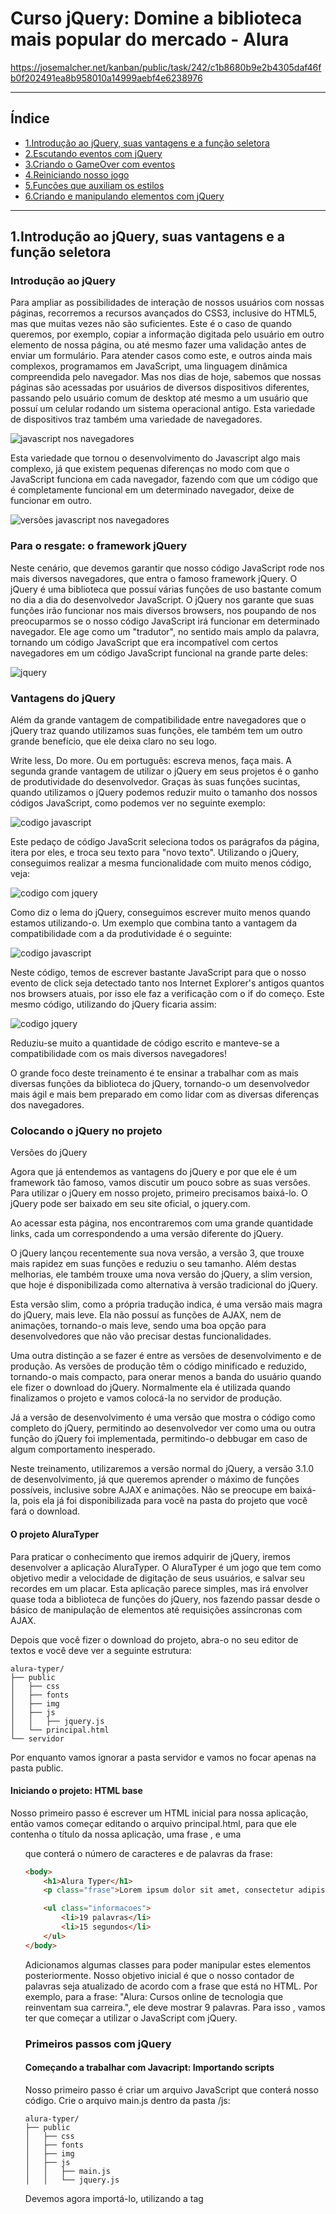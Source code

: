 # Curso jQuery: Domine a biblioteca mais popular do mercado - Alura

https://josemalcher.net/kanban/public/task/242/c1b8680b9e2b4305daf46fb0f202491ea8b958010a14999aebf4e6238976



---

## <a name="indice">Índice</a>

- [1.Introdução ao jQuery, suas vantagens e a função seletora](#parte1)   
- [2.Escutando eventos com jQuery](#parte2)   
- [3.Criando o GameOver com eventos](#parte3)   
- [4.Reiniciando nosso jogo](#parte4)   
- [5.Funções que auxiliam os estilos](#parte5)   
- [6.Criando e manipulando elementos com jQuery](#parte6)   


---

## <a name="parte1">1.Introdução ao jQuery, suas vantagens e a função seletora</a>

### Introdução ao jQuery

Para ampliar as possibilidades de interação de nossos usuários com nossas páginas, recorremos a recursos avançados do CSS3, inclusive do HTML5, mas que muitas vezes não são suficientes. Este é o caso de quando queremos, por exemplo, copiar a informação digitada pelo usuário em outro elemento de nossa página, ou até mesmo fazer uma validação antes de enviar um formulário. Para atender casos como este, e outros ainda mais complexos, programamos em JavaScript, uma linguagem dinâmica compreendida pelo navegador.
Mas nos dias de hoje, sabemos que nossas páginas são acessadas por usuários de diversos dispositivos diferentes, passando pelo usuário comum de desktop até mesmo a um usuário que possuí um celular rodando um sistema operacional antigo. Esta variedade de dispositivos traz também uma variedade de navegadores.

![javascript nos navegadores](https://github.com/josemalcher/ALURA-Curso-jQuery-Domine-a-biblioteca-mais-popular-do-mercado/blob/master/img_git/sem_jquery_navegadores1.png?raw=true)

Esta variedade que tornou o desenvolvimento do Javascript algo mais complexo, já que existem pequenas diferenças no modo com que o JavaScript funciona em cada navegador, fazendo com que um código que é completamente funcional em um determinado navegador, deixe de funcionar em outro.

![versões javascript nos navegadores](https://github.com/josemalcher/ALURA-Curso-jQuery-Domine-a-biblioteca-mais-popular-do-mercado/blob/master/img_git/sem_jquery_navegadores.png?raw=true)


### Para o resgate: o framework jQuery

Neste cenário, que devemos garantir que nosso código JavaScript rode nos mais diversos navegadores, que entra o famoso framework jQuery. O jQuery é uma biblioteca que possuí várias funções de uso bastante comum no dia a dia do desenvolvedor JavaScript. O jQuery nos garante que suas funções irão funcionar nos mais diversos browsers, nos poupando de nos preocuparmos se o nosso código JavaScript irá funcionar em determinado navegador.
Ele age como um "tradutor", no sentido mais amplo da palavra, tornando um código JavaScript que era incompatível com certos navegadores em um código JavaScript funcional na grande parte deles:

![jquery](https://github.com/josemalcher/ALURA-Curso-jQuery-Domine-a-biblioteca-mais-popular-do-mercado/blob/master/img_git/com_jquery.png?raw=true)

### Vantagens do jQuery

Além da grande vantagem de compatibilidade entre navegadores que o jQuery traz quando utilizamos suas funções, ele também tem um outro grande benefício, que ele deixa claro no seu logo.

Write less, Do more. Ou em português: escreva menos, faça mais. A segunda grande vantagem de utilizar o jQuery em seus projetos é o ganho de produtividade do desenvolvedor. Graças às suas funções sucintas, quando utilizamos o jQuery podemos reduzir muito o tamanho dos nossos códigos JavaScript, como podemos ver no seguinte exemplo:

![codigo javascript](https://github.com/josemalcher/ALURA-Curso-jQuery-Domine-a-biblioteca-mais-popular-do-mercado/blob/master/img_git/codigo_sem_jquery_1.png?raw=true)

Este pedaço de código JavaScrit seleciona todos os parágrafos da página, itera por eles, e troca seu texto para "novo texto". Utilizando o jQuery, conseguimos realizar a mesma funcionalidade com muito menos código, veja:

![codigo com jquery](https://github.com/josemalcher/ALURA-Curso-jQuery-Domine-a-biblioteca-mais-popular-do-mercado/blob/master/img_git/codigo_com_jquery_1.png?raw=true)

Como diz o lema do jQuery, conseguimos escrever muito menos quando estamos utilizando-o.
Um exemplo que combina tanto a vantagem da compatibilidade com a da produtividade é o seguinte:

![codigo javascript](https://github.com/josemalcher/ALURA-Curso-jQuery-Domine-a-biblioteca-mais-popular-do-mercado/blob/master/img_git/codigo_sem_jquery_2.png?raw=true)

Neste código, temos de escrever bastante JavaScript para que o nosso evento de click seja detectado tanto nos Internet Explorer's antigos quantos nos browsers atuais, por isso ele faz a verificação com o if do começo. Este mesmo código, utilizando do jQuery ficaria assim:

![codigo jquery](https://github.com/josemalcher/ALURA-Curso-jQuery-Domine-a-biblioteca-mais-popular-do-mercado/blob/master/img_git/codigo_com_jquery_2.png?raw=true)

Reduziu-se muito a quantidade de código escrito e manteve-se a compatibilidade com os mais diversos navegadores!

O grande foco deste treinamento é te ensinar a trabalhar com as mais diversas funções da biblioteca do jQuery, tornando-o um desenvolvedor mais ágil e mais bem preparado em como lidar com as diversas diferenças dos navegadores.


### Colocando o jQuery no projeto

Versões do jQuery

Agora que já entendemos as vantagens do jQuery e por que ele é um framework tão famoso, vamos discutir um pouco sobre as suas versões.
Para utilizar o jQuery em nosso projeto, primeiro precisamos baixá-lo. O jQuery pode ser baixado em seu site oficial, o jquery.com. 

Ao acessar esta página, nos encontraremos com uma grande quantidade links, cada um correspondendo a uma versão diferente do jQuery. 

O jQuery lançou recentemente sua nova versão, a versão 3, que trouxe mais rapidez em suas funções e reduziu o seu tamanho. Além destas melhorias, ele também trouxe uma nova versão do jQuery, a slim version, que hoje é disponibilizada como alternativa à versão tradicional do jQuery.

Esta versão slim, como a própria tradução indica, é uma versão mais magra do jQuery, mais leve. Ela não possuí as funções de AJAX, nem de animações, tornando-o mais leve, sendo uma boa opção para desenvolvedores que não vão precisar destas funcionalidades.

Uma outra distinção a se fazer é entre as versões de desenvolvimento e de produção. As versões de produção têm o código minificado e reduzido, tornando-o mais compacto, para onerar menos a banda do usuário quando ele fizer o download do jQuery. Normalmente ela é utilizada quando finalizamos o projeto e vamos colocá-la no servidor de produção.

Já a versão de desenvolvimento é uma versão que mostra o código como completo do jQuery, permitindo ao desenvolvedor ver como uma ou outra função do jQuery foi implementada, permitindo-o debbugar em caso de algum comportamento inesperado.

Neste treinamento, utilizaremos a versão normal do jQuery, a versão 3.1.0 de desenvolvimento, já que queremos aprender o máximo de funções possíveis, inclusive sobre AJAX e animações. Não se preocupe em baixá-la, pois ela já foi disponibilizada para você na pasta do projeto que você fará o download.

#### O projeto AluraTyper

Para praticar o conhecimento que iremos adquirir de jQuery, iremos desenvolver a aplicação AluraTyper. O AluraTyper é um jogo que tem como objetivo medir a velocidade de digitação de seus usuários, e salvar seu recordes em um placar. Esta aplicação parece simples, mas irá envolver quase toda a biblioteca de funções do jQuery, nos fazendo passar desde o básico de manipulação de elementos até requisições assíncronas com AJAX.

Depois que você fizer o download do projeto, abra-o no seu editor de textos e você deve ver a seguinte estrutura:
```
alura-typer/
├── public
│   ├── css
│   ├── fonts
│   ├── img
│   ├── js
│   │   ├── jquery.js
│   └── principal.html
└── servidor
```
Por enquanto vamos ignorar a pasta servidor e vamos no focar apenas na pasta public.

#### Iniciando o projeto: HTML base

Nosso primeiro passo é escrever um HTML inicial para nossa aplicação, então vamos começar editando o arquivo principal.html, para que ele contenha o título da nossa aplicação, uma frase , e uma <ul> que conterá o número de caracteres e de palavras da frase:

```html
<body>
    <h1>Alura Typer</h1>
    <p class="frase">Lorem ipsum dolor sit amet, consectetur adipiscing elit, sed do eiusmod tempor incididunt ut labore et dolore magna aliqua.</p>

    <ul class="informacoes">
        <li>19 palavras</li>
        <li>15 segundos</li>
    </ul>
</body>
```

Adicionamos algumas classes para poder manipular estes elementos posteriormente.
Nosso objetivo inicial é que o nosso contador de palavras seja atualizado de acordo com a frase que está no HTML. Por exemplo, para a frase: "Alura: Cursos online de tecnologia que reinventam sua carreira.", ele deve mostrar 9 palavras. Para isso , vamos ter que começar a utilizar o JavaScript com jQuery.

### Primeiros passos com jQuery

#### Começando a trabalhar com Javacript: Importando scripts

Nosso primeiro passo é criar um arquivo JavaScript que conterá nosso código. Crie o arquivo main.js dentro da pasta /js:
```
alura-typer/
├── public
│   ├── css
│   ├── fonts
│   ├── img
│   ├── js
│   │   ├── main.js
│   │   └── jquery.js
```
Devemos agora importá-lo, utilizando a tag <script> no final da tag <body>, no arquivo principal.html:

```html
<--! Resto do código HTML -->
    <script src="js/main.js"></script>

</body>
</html>
```

Repare que importamos o script com o caminho js/main.js, já que ele está dentro da pasta /js.
Como o foco do treinamento é trabalhar com as funções do jQuery, vamos importar o jquery.js:

```html
<--! Resto do código HTML -->
    <script src="js/jquery.js"></script>
    <script src="js/main.js"></script>

</body>
</html>
```

Repare que importamos o jQuery acima do main.js, já que queremos utilizar a funções do jQuery dentro dele. É muito importante prestar atenção na ordem de importação dos seus scripts .js, para evitarmos bugs no nosso projeto.

#### Pegando a frase: A função seletora jQuery!

Para contarmos quantas palavras nossa frase tem, temos que ter acesso a ela dentro do nosso main.js. Precisamos selecionar o elemento do HTML dentro do JavaScript, e para isto nós vamos utilizar a função seletora do jQuery: A própria função jQuery().

Como o nosso parágrafo tem a classe frase (<p class="frase">...</p>), nós vamos utilizar esse seletor CSS na nossa função jQuery():

```javascript
//main.js
jQuery(".frase");
```

Mas precisamos salvar o elemento selecionado em uma variável:

```javascript
//main.js
var frase = jQuery(".frase");
```

Se você imprimir com um console.log(frase), você verá que conseguimos selecionar perfeitamente o elemento HTML, porém o que pode estar estranho aos seus olhos é que utilizamos a função jQuery(). É muito mais comum quando estudamos pela internet ver elementos sendo selecionados através do atalho para a função jQuery, representado pelo símbolo $. O $() é um atalho que nos economiza de escrever jQuery() toda vez que precisamos selecionar um elemento.

Como o jQuery se trata de produtividade, vamos a partir de agora utilizar a função $() para selecionar elementos!

Trocando no nosso código anterior:
```javascript
//main.js
var frase = $(".frase");
console.log(frase);
```

Vemos que o código continua funcionando igualmente.

#### Acessando o conteúdo de texto: função .text()

Mas o que estamos interessados é no conteúdo textual da tag <p>, ou seja o que está escrito de fato na frase.

Para conseguir acessar o texto da frase, vamos utilizar a função .text() do jQuery, que nos retorna o conteúdo de texto do elemento em formato de string, veja:

```javascript
//main.js
var frase = $(".frase").text();
console.log(frase);
// Retorno:
Lorem ipsum dolor sit amet, consectetur adipiscing...
```

Agora estamos salvando na variável o conteúdo em si da tag <p>, uma string com a frase que queremos contar o número de palavras!

#### Contando as palavras

Com a seguinte frase de exemplo: Alura: Cursos de tecnologia.

Sabemos que ela tem 4 palavras, pois conseguimos mentalmente diferenciar que cada palavra é separada por um espaço, e por isso conseguimos contá-las. Vamos adotar uma estratégia similar no código JavaScript para fazer a contagem. Quebraremos a nossa frase pelos espaços dela, e em seguida vamos contar as palavras restantes.

Primeiro, para quebrar uma string em espaços, vamos utilizar a conhecida função .split() do JavaScript tradicional, que nos retorna um array com as palavras separadas. Como queremos separar pelo espaço em branco(" "), vamos passar ele como parâmetro na função split:

```javascript
//main.js
var frase = $(".frase").text();
var numPalavras = frase.split(" ");
console.log(numPalavras);
// Retorno:
["Alura:", "Cursos", "de", "tecnologia"]
```

Como a variável numPalavras é um array, podemos nos aproveitar da propriedade .length dos arrays para nos dizer o tamanho do array, que é o mesmo do tamanho da frase recém dividida:

```javascript
//main.js
var frase = $(".frase").text();
var numPalavras = frase.split(" ").length;
console.log(numPalavras);
// Retorno:
4
```

#### Editando o número de palavras

Agora que conseguimos pegar o número de palavras da frase a ser digitada, precisamos alterar o indicador de palavras para que ele seja atualizado com este número. O primeiro passo é conseguir selecionar o elemento HTML que contém esta informação, para isso vamos envolver o número do indicador com um tag span, para que fique mais fácil acessá-lo:

```html
<!-- Restante do código HTML -->
    <ul class="informacoes">
        <li><span id="tamanho-frase">19</span> palavras</li>
        <li>15 segundos</li>
    </ul>
<!-- Restante do código HTML -->
```

E vamos selecionar essa tag span no main.js, utilizando a função $:

```javascript
//main.js
var frase = $(".frase").text();
var numPalavras = frase.split(" ").length;

var tamanhoFrase = $("#tamanho-frase");
```

Note que, como queremos selecionar através do id do elemento, utilizamos o seletor de id do CSS, a tralha (#).

Com o elemento selecionado, precisamos alterar o seu valor de texto para que ele contenha o número de palavras da frase, que está na variável numPalavras. Para isto vamos utilizar a função .text() do jQuery novamente, só que dessa vez vamos passar um parâmetro para ela, dizendo que queremos modificar o valor de texto do atributo:

```javascript
//main.js
var frase = $(".frase").text();
var numPalavras = frase.split(" ").length;

var tamanhoFrase = $("#tamanho-frase");
tamanhoFrase.text(numPalavras);
```

Ao reiniciar sua página, você deve notar que nosso indicador atualizou-se para o valor de palavras da frase! Conseguimos fazer a contagem automática de palavras.

Você pode notar que a função .text() do jQuery tem dois comportamentos, o primeiro , quando passamos sem nenhum parâmetro, nos retorna o valor de texto do elemento, e o segundo, quando passamos com um parâmetro, altera o valor de texto do elemento!

Diversas funções do jQuery tem essa característica, de variar o seu comportamento conforme os parâmetros passados, e você vai ver que este de retornar/alterar valor é um bastante comum. Vamos estudar várias outras como essa aqui no curso.

### Mãos na massa: Download inicial do projeto

Download do projeto e pré-requisitos: 
https://s3.amazonaws.com/caelum-online-public/jquery-alura-typer/stages/alura-typer-inicial.zip 

Para este curso precisamos fazer o download prévio do nosso projeto, que podemos baixar AQUI.
Você deve deszipar o arquivo baixado e encontrar uma estrutura como está:
```
alura-typer/
├── public
│   ├── css
│   │   └── estilos.css
│   ├── fonts
│   ├── img
│   ├── js
│   │   └── jquery.js
│   └── principal.html
└── servidor
```
Neste projeto também precisamos de um editor de textos para ser o nosso ambiente de desenvolvimento, eu recomendo o Atom , mas você pode usar outra opção de sua prefêrencia, como o Sublime Text 3 ou o Visual Studio Code (Win/Mac/Linux).

Também precisamos de um navegador para visualizar o resultado de nosso código, é recomendado o uso do Google Chrome.

Abra a pasta alura-typer/ no seu editor e o principal.html em seu navegador e vamos dar início ao desenvolvimento!


### Mãos na massa: Contando as palavras da frase e atualizando o seu contador

Agora podemos começar o desenvolvimento da página principal.html, o primeiro passo é escrever um HTML inicial, com o título da nossa aplicação, uma frase , e uma <ul> que conterá o número de caracteres e de palavras da frase, e algumas classes para manipular os elementos mais adiante:

```html
<body>
    <h1>Alura Typer</h1>
    <p class="frase">Lorem ipsum dolor sit amet, consectetur adipiscing elit, sed do eiusmod tempor incididunt ut labore et dolore magna aliqua.</p>

    <ul class="informacoes">
        <li>19 palavras</li>
        <li>15 segundos</li>
    </ul>
</body>
```

Para atualizar os contadores de acordo com a frase que está no HTML, teremos que começar a utilizar o Javascript com jQuery. Então vamos criar um arquivo que conterá nosso código, o arquivo main.js dentro da pasta public/js, e vamos importá-lo na página principal.html, como último elemento da tag <body>. 

Vamos aproveitar para importar o jQuery também, como queremos usar as suas dentro no main.js, vamos importá-lo como primeiro script:

```html
<--! Resto do código HTML -->
    <script src="js/jquery.js"></script>
    <script src="js/main.js"></script>

</body>
</html>
```

No main.js, vamos acessar a frase utilizando o atalho para a função jQuery, acessando-a através da classe do seu elemento:
```javascript
$(".frase");
```

Vamos acessar o seu conteúdo, o seu texto, através da função text() e guardá-lo em uma variável:

```javascript
var frase = $(".frase").text();
```

Sabemos que as palavras são separadas por um espaço em branco, então vamos quebrar a frase onde houver espaços, utilizando a função split():
```javascript
var frase = $(".frase").text();
frase.split(" ");
```
O retorno dessa função é um array com as palavras separadas, então se acessarmos o seu tamanho (length), temos o número de palavras da frase. Vamos guardar esse resultado em uma variável também:

```javascript
var frase = $(".frase").text();
var numPalavras = frase.split(" ").length;
```

Já conseguimos contar a quantidade de palavras, mas ainda falta atualizar o contador no HTML. Primeiramente devemos selecionar o elemento HTML que contém a contagem de palavras. Como queremos somente o número, vamos envolvê-lo em um span e colocar um id nele:

```html
<!-- Página principal.html -->
<!-- Restante do código HTML -->
    <ul class="informacoes">
        <li><span id="tamanho-frase">19</span> palavras</li>
        <li>15 segundos</li>
    </ul>
<!-- Restante do código HTML -->
``` 

Agora, no main.js, vamos selecionar essa tag span, e modificar o seu conteúdo, passando o número de palavras por parâmetro para a função text():
```javascript
var frase = $(".frase").text();
var numPalavras = frase.split(" ").length;

var tamanhoFrase = $("#tamanho-frase");
tamanhoFrase.text(numPalavras);
```

Ou seja, a função .text() tem dois comportamentos, o primeiro , quando utilizamos-a sem nenhum parâmetro, nos é retornado o valor de texto do elemento, e o segundo, quando passamos um parâmetro para a função, ela altera o valor de texto do elemento!

Ao reiniciar sua página, você deve notar que nosso indicador atualizou-se para o valor de palavras da frase! Conseguimos fazer a contagem automática de palavras.

### Para saber mais: As antigas versões do jQuery

Sobre a compatibilidade das versões:

http://jquery.com/browser-support/

Vimos que uma das principais vantagens do jQuery é a compatibilidade com os diversos navegadores que ele oferece. Na teoria, se visitarmos a página de compatibilidade do jquery ele diz que só suporta as duas últimas versões de cada navegador.

Ná prática, sabemos que não é bem assim e que é bem provável que o jQuery funcione bem na maioria dos navegadores recentes, mesmo que não estejam nas últimas duas versões. E mesmo assim, se visitarmos o gráfico dos browsers mais usados, vemos que a grande maioria dos usuários já está nas últimas versões do Browser:

![jquery cmpatibilidade](https://github.com/josemalcher/ALURA-Curso-jQuery-Domine-a-biblioteca-mais-popular-do-mercado/blob/master/img_git/suporte_jquery_navegadores.png?raw=true)

Mas e se precisarmos dar suporte ao IE 8 e versões antigas?

Se você está desenvolvendo algum tipo de sistema que deve atender ao máximo de usuários possíveis, talvez seja bom você utilizar uma versão especial do jQuery: a versão 1.12.
Esta versão em específica do jQuery ficou muito famosa, e recebe updates até hoje. Ela é focada para dar suporte aos navegadores antigos, como Internet Explorer 6-8, Opera 12.1x ou Safari 5.1+.

Então caso você seu website tenha um público de usuários que notadamente não atualiza seus softwares, como os usuários da China que ainda tem boa parte de seus usuários utilizando o Windows XP, é interessante você utilizar esta versão do jQuery, pois ela é focada em dar suporte maior aos browers antigos. Talvez algumas das funções que aprendemos aqui neste treinamento não sejam válidas no jQuery 1.12, mas um rápida consulta a documentação do jQuery resolverá suas dúvidas :) .




[Voltar ao Índice](#indice)

---

## <a name="parte2">2.Escutando eventos com jQuery</a>

### Eventos do jQuery

Sejam bem-vindos a mais um capítulo do treinamento de jQuery. Nós já implementamos corretamente o contador de palavras da frase a ser digitada e o próximo passo é disponibilizarmos um campo na página para o usuário poder digitar nele, para começarmos a ter uma interatividade com o jogo, já que atualmente nosso jogo somente conta as palavras.

Vamos colocar um textarea para o usuário digitar a frase e dois contadores, um para contar quantos caracteres o usuário digitou, e outro para contar quantas palavras foram digitadas.
Então, na página principal.html, logo após a ul de informações, colocamos o textarea:
```html
<textarea class="campo-digitacao" rows="8" cols ="40"></textarea>
```

E logo abaixo, criamos uma ul (semelhante à que já temos) com duas lis, cada uma representando um contador:

```html
<ul>
    <li><span id="contador-caracteres">0</span> caracteres</li>
    <li><span id="contador-palavras">0</span> palavras</li>
</ul>
```

### Trabalhando com eventos

O usuário já consegue digitar a frase no campo específico, mas os contadores permanecem zerados. Podemos fazer com que os contadores sejam atualizados toda vez que o usuário clicar no textarea, contando assim os caracteres e palavras já digitados e atualizando os respectivos spans.

Para fazer isso, temos que entender os famosos eventos do JavaScript. Como vocês já sabem, o JavaScript possui uma série de eventos, como um evento para click, double click, scroll, entre outras interatividades, e o jQuery nos facilita muito a escutar os eventos JavaScript dos nossos elementos.

Para comprovar isso, vamos utilizá-lo no caso acima, para atualizar os contadores toda vez que o usuário clicar no textarea. Vamos passo a passo. Primeiramente, no main.js, se queremos detectar um evento de clique no campo, primeiro devemos selecioná-lo:

```javascript
var campo = $(".campo-digitacao");
```

Agora, quando o campo for clicado, temos que "fazer alguma coisa". Essa ação de "quando o campo for..." faz referência à função on do jQuery, e como queremos o evento do clique no campo, passamos "click" para a função:

```javascript
var campo = $(".campo-digitacao");
campo.on("click");
```

E para "fazer algo" quando o campo for clicado, passamos um segundo parâmetro para a função on, passamos uma função, a já conhecida função anônima:

```javascript
var campo = $(".campo-digitacao");
campo.on("click", function() {

});
```

Dentro da função anônima, iremos implementar o que queremos que aconteça quando clicarem no campo. Toda vez que clicarem no campo, essa função será chamada. Para comprovar isso, podemos imprimir uma mensagem no console do navegador toda vez que o campo for clicado, para isso colocamos um console.log dentro da função:

```javascript
var campo = $(".campo-digitacao");
campo.on("click", function() {
    console.log("Cliquei no campo");
});
```

Atualizamos a página, abrimos o console do navegador e vemos que toda vez que clicamos no campo, a mensagem "Cliquei no campo" é exibida. Com isso, podemos partir para o nosso objetivo, que é contar as palavras. Nós já vimos anteriormente que uma boa maneira de contarmos as palavras, é pegar o conteúdo do campo, fazer um split nele no espaço e pegar o seu tamanho. Podemos utilizar essa mesma tática aqui, mas como pegar o valor do textarea?

No caso do textarea, o seu conteúdo não estará na propriedade text e sim no value, ou val, que é como o jQuery o chama:

```javascript
var campo = $(".campo-digitacao");
campo.on("click", function() {
    console.log(campo.val());
});
```

Agora toda vez que clicamos no campo, o seu conteúdo é impresso no console. Lembrando que o val nos dá acesso ao que está dentro de uma tag de input, como as tags input e textarea; já o text nos dá acesso ao que está dentro de uma tag de texto, como p, span e h1.

#### Contando os caracteres e as palavras digitadas
Agora que já sabemos como o val funciona (que é o conteúdo da nossa frase), podemos fazer o split nele e contar as palavras:

```javascript
var campo = $(".campo-digitacao");
campo.on("click", function() {
    var conteudo = campo.val();
    var qtdPalavras = conteudo.split(" ").length;
});
```

Para testar, vamos imprimir a quantidade de palavras para ver se estamos contando corretamente:
```javascript
var campo = $(".campo-digitacao");
campo.on("click", function() {
    var conteudo = campo.val();
    var qtdPalavras = conteudo.split(" ").length;
    console.log(qtdPalavras);
});
```

Aparentemente está funcionando, a cada clique no campo, é impresso a quantidade de palavras nele escritas. Mas não basta só contar as palavras, temos que atualizar o seu contador, ou seja, temos que selecionar o span e alterar o seu text, atribuindo a quantidade de palavras a ele:

```javascript
var campo = $(".campo-digitacao");
campo.on("click", function() {
    var conteudo = campo.val();
    var qtdPalavras = conteudo.split(" ").length;

    $("#contador-palavras").text(qtdPalavras);
});
```

Podemos escrever a frase, e a cada clique o contador é atualizado corretamente! Ótimo, agora só falta contar os caracteres, que é mais fácil ainda, é só pegarmos o conteúdo do campo, e o seu tamanho (length) será a quantidade de caracteres. Sabendo disso, podemos também atualizar o seu contador:

```javascript
var campo = $(".campo-digitacao");
campo.on("click", function() {
    var conteudo = campo.val();

    var qtdPalavras = conteudo.split(" ").length;
    $("#contador-palavras").text(qtdPalavras);

    var qtdCaracteres = conteudo.length;
    $("#contador-caracteres").text(qtdCaracteres);
});
```

#### O evento input

Pronto, só que para atualizar os contadores, estamos tendo sempre que clicar dentro do campo, o que não é nada legal, o ideal é que o contador seja atualizado enquanto o usuário digita. E para isso existe um evento específico de quando digitamos, colocamos dados em um campo, que é o evento input:

```javascript
var campo = $(".campo-digitacao");
campo.on("input", function() {
    var conteudo = campo.val();

    var qtdPalavras = conteudo.split(" ").length;
    $("#contador-palavras").text(qtdPalavras);

    var qtdCaracteres = conteudo.length;
    $("#contador-caracteres").text(qtdCaracteres);
});
```

Repare que agora, enquanto digitamos, o campo vai sendo atualizado, e era justamente isso que queríamos.

#### Separando através de Regexp

A contagem tanto das palavras quanto dos caracteres aparentemente está funcionando, mas se olharmos atentamente podemos reparar que se apagarmos alguma frase escrita, o contador de palavras ainda conta uma, além disso, se dermos vários espaços, o contador conta como se cada espaço equivalesse a uma palavra. Isso tem relação com o modo que estamos contando as palavras, fazendo um split em um espaço vazio.
Para contar mais precisamente temos que utilizar uma expressão regular no lugar do espaço vazio, uma expressão regular que busca qualquer caractere, exceto espaço vazio, essa expressão é /\S+/:

```javascript
var campo = $(".campo-digitacao");
campo.on("input", function() {
    var conteudo = campo.val();

    var qtdPalavras = conteudo.split(/\S+/).length;
    $("#contador-palavras").text(qtdPalavras);

    var qtdCaracteres = conteudo.length;
    $("#contador-caracteres").text(qtdCaracteres);
});
```

Agora os espaços não são mais considerados como palavras, mas a contagem sempre mostra a quantidade de palavras mais uma, para resolver isso vamos subtrair um do length do conteúdo:

```javascript
var campo = $(".campo-digitacao");
campo.on("input", function() {
    var conteudo = campo.val();

    var qtdPalavras = conteudo.split(/\S+/).length - 1;
    $("#contador-palavras").text(qtdPalavras);

    var qtdCaracteres = conteudo.length;
    $("#contador-caracteres").text(qtdCaracteres);
});
```

#### Mãos na massa: Contando através de eventos

Contando através de eventos

Vamos adicionar uma textarea à nossa página e começar a trabalhar com eventos. Mãos à obra :)

1) Abra o arquivo public/principal.html e adicione uma textara e um ul, logo após a ul de informações:
```html
<textarea class="campo-digitacao" rows="8" cols ="40"></textarea>

<ul>
    <li><span id="contador-caracteres">0</span> caracteres</li>
    <li><span id="contador-palavras">0</span> palavras</li>
</ul>
```

2) Vamos adicionar um evento ao nosso campo-digitacao. Abra o arquivo public/js/main.js e coloque no final:
```javascript
var campo = $(".campo-digitacao");
campo.on("input", function() {


});
```

Selecionamos o campo pelo nome da classe e já associamos o evento input com ele.

3) Dentro da função anônima do evento recupere o valor (val()) do campo, conta as palavras usando a função split(..) e imprime no console.
```javascript
var conteudo = campo.val();
var qtdPalavras = conteudo.split(/\S+/).length - 1;
$("#contador-palavras").text(qtdPalavras);

```

Você já pode testar esse código no navegador. O contador de palavras deve mostrar a quantidade de palavras.

4) Logo após do $("#contador-palavras") atualize também o contador de caracteres: 

```javascript
var qtdCaracteres = conteudo.length;
$("#contador-caracteres").text(qtdCaracteres);
```

5) Salve e teste o seu código no navegador:


#### Mãos na massa: Contando através de eventos
 
Segue o código completo do arquivo main.js:
```javascript
var frase = $(".frase").text();
var numPalavras  = frase.split(" ").length;
var tamanhoFrase = $("#tamanho-frase");

tamanhoFrase.text(numPalavras);


var campo = $(".campo-digitacao");
campo.on("input", function() {
    var conteudo = campo.val();
    var qtdPalavras = conteudo.split(/\S+/).length - 1;
    console.log(qtdPalavras);
    $("#contador-palavras").text(qtdPalavras);

    var qtdCaracteres = conteudo.length;
    $("#contador-caracteres").text(qtdCaracteres);

});

```



[Voltar ao Índice](#indice)

---

## <a name="parte3">3.Criando o GameOver com eventos</a>

### Game Over com eventos

Nosso jogo está começando a criar forma, mas está faltando algo característico de todo jogo, o Game Over. Nós temos um tempo limite para o usuário digitar a frase, então ele deve decrescer, e quando o mesmo zerar, o usuário perde o jogo, não conseguindo mais digitar no campo. Vamos começar?

#### Contagem regressiva para digitação

Assim que o usuário clicar no campo de digitação, a contagem regressiva deve iniciar, então primeiramente devemos detectar essa ação do usuário "entrar no campo". Será que podemos usar o evento click? Clicando no campo, nós entramos nele, ok. Mas será que essa é a única maneira? Não, podemos entrar no campo utilizando a tecla TAB também.

Pensando nisso, há um evento específico para quando entramos dentro de um campo, que é o evento focus, que é quando o campo ganha o foco para ser utilizado. Logo, no main.js, podemos começar a implementar o nosso código:
```javascript
campo.on("focus", function() {
});
```

Se queremos que o tempo decresça, temos que saber o seu valor. Para isso, na página principal.html, vamos envolver o tempo em uma tag <span>, e colocar o id tempo-digitacao:
```html
<ul class="informacoes">
    <li><span id="tamanho-frase">5</span> palavras</li>
    <li><span id="tempo-digitacao">10</span> segundos</li>
</ul>
```

Voltando ao main.js, vamos pegar o conteúdo do span e salvá-lo em uma variável:

```javascript
var tempoRestante = $("#tempo-digitacao").text();
campo.on("focus", function() {
});
```

Feito isso, temos que implementar a lógica. A cada segundo que se passar, temos que subtrair 1 do nosso tempo restante. Para tal, vamos utilizar a função setInterval do JavaScript, que faz com que uma determinada ação (passada como primeiro parâmetro) seja executada em um intervalo de tempo (passado como segundo parâmetro, no nosso caso, 1 segundo, ou 1000 milissegundos):

```javascript
var tempoRestante = $("#tempo-digitacao").text();
campo.on("focus", function() {
    setInterval(function() {

    }, 1000);
});
```

Dentro o setInterval podemos subtrair 1 do nosso tempo restante a cada segundo que passe, logo:

```javascript
var tempoRestante = $("#tempo-digitacao").text();
campo.on("focus", function() {
    setInterval(function() {
        tempoRestante--;
    }, 1000);
});
```

Falta agora atualizarmos o contador com o tempo restante, bem semelhante ao que já fizemos anteriormente:

```javascript
var tempoRestante = $("#tempo-digitacao").text();
campo.on("focus", function() {
    setInterval(function() {
        tempoRestante--;
        $("#tempo-digitacao").text(tempoRestante);
    }, 1000);
});
```

Perfeito, nosso tempo já está decrescendo, só que o mesmo ainda não influencia em nada no jogo, já que o usuário consegue ficar digitando mesmo com o tempo zerado. Vamos então desabilitar o campo para que o usuário não consiga mais digitar nada quando o tempo zerar.

A textarea possui um atributo disabled, que faz com que não consigamos digitar nada na mesma (justamente o que queremos). Então o que queremos é que quando o tempo chegar a 0, o JavaScript vai e "coloca" o atributo disabled na textarea. Como queremos adicionar um atributo, o jQuery nos auxilia disponibilizando a função attr.

Essa função funciona de maneira semelhante à função text, podendo pegar o valor de um atributo, ou modificá-lo. Por exemplo, para pegar o valor do atributo rows do nosso campo, fazemos:

```javascript
var campo = $(".campo-digitacao");
campo.attr("rows");
```

E para modificar o mesmo, passamos mais um parâmetro para a função, que é o novo valor do atributo, por exemplo:

```javascript
var campo = $(".campo-digitacao");
campo.attr("rows", 500);
```

Só que o atributo disabled não tem nenhum valor, só queremos colocá-lo na tag. Nesse caso, nós temos que informar isso passando o valor true (verdadeiro) para a função, assim estaremos "habilitando" o atributo:

```javascript
var tempoRestante = $("#tempo-digitacao").text();
campo.on("focus", function() {
    setInterval(function() {
        tempoRestante--;
        $("#tempo-digitacao").text(tempoRestante);
        campo.attr("disabled", true);
    }, 1000);
});
```

Como queremos desabilitar o campo somente quando o tempo chegar a 0, vamos envolver essa linha em uma condição if:

```javascript
var tempoRestante = $("#tempo-digitacao").text();
campo.on("focus", function() {
    setInterval(function() {
        tempoRestante--;
        $("#tempo-digitacao").text(tempoRestante);
        if (tempoRestante < 1) {
            campo.attr("disabled", true);
        }
    }, 1000);
});
```

Testamos e vemos que assim que o tempo chega a 0, o campo é travado, perfeito! Mas ainda temos um bug, porque o tempo continua decrescendo depois do 0, ou seja, ele fica negativo. Temos que fazer com que a função setInterval pare quando o tempo for 0, mas como?
Para isso, existe a função clearInterval, que recebe o id do setInterval como parâmetro. Vamos colocá-la dentro do nosso if:

```javascript
var tempoRestante = $("#tempo-digitacao").text();
campo.on("focus", function() {
    setInterval(function() {
        tempoRestante--;
        $("#tempo-digitacao").text(tempoRestante);
        if (tempoRestante < 1) {
            campo.attr("disabled", true);
            clearInterval(id);
        }
    }, 1000);
});
```

Mas atualmente não temos acesso a essa id da função setInterval, como consegui-lo? Toda função setInterval retorna o seu próprio id, logo basta guardarmos esse id em uma variável e passá-lo para a função clearInterval:

```javascript
var tempoRestante = $("#tempo-digitacao").text();
campo.on("focus", function() {
    var cronometroID = setInterval(function() {
        tempoRestante--;
        $("#tempo-digitacao").text(tempoRestante);
        if (tempoRestante < 1) {
            campo.attr("disabled", true);
            clearInterval(cronometroID);
        }
    }, 1000);
});
```

Podemos testar mais uma vez, e ver que agora tudo funciona como o esperado. Será?
#### Escutando um evento uma única vez

O que acontece se entrarmos vários vezes no nosso campo? Repare que toda vez que entramos no campo, o tempo decresce mais rápido, chegando até a ficar negativo! Isso acontece porque toda vez que o campo é focado, a nossa lógica é executada. O ideal seria que esse código só seja executado uma única vez.

O problema é que a função on fica escutando o evento o tempo todo, e para que ela funcione somente na primeira vez, existe a função one, que funciona exatamente como a função on, só que só escuta o evento uma única vez:

```javascript
var tempoRestante = $("#tempo-digitacao").text();
campo.one("focus", function() {
    var cronometroID = setInterval(function() {
        tempoRestante--;
        $("#tempo-digitacao").text(tempoRestante);
        if (tempoRestante < 1) {
            campo.attr("disabled", true);
            clearInterval(cronometroID);
        }
    }, 1000);
});
```

### Mãos na massa: Game over

Implementando a lógica de Game Over
Assim que o usuário clicar no campo de digitação, deve começar a contagem regressiva do jogo. Como apresentado no video, vamos implementar essa funcionalidade:

1) Abra o arquivo principal.html e envolva o tempo em uma tag <span>, colocando o id tempo-digitacao. Adicione o elemento span apenas dentro da segunda li:
```html
<ul class="informacoes">
    <li><span id="tamanho-frase">5</span> palavras</li>
    <li><span id="tempo-digitacao">10</span> segundos</li>
</ul>
```

Repare que usamos a ul com a classe informacoes.
2) Abra o arquivo main.js e acrescente no final o código para selecionar o elemento span:
var tempoRestante = $("#tempo-digitacao").text();
3) Ainda no main.js adicione logo depois da variável tempoRestante o evento blur que fica associando com o nosso campo:

```javascript
var tempoRestante = $("#tempo-digitacao").text();
campo.one("focus", function() {
    //aqui vem mais
});
```

Repare que já usamos a função one que garante que o evento será associado apenas uma vez.
4) Dentro da função anônima usa o setInterval para diminiur o tempoRestante a cada segundo:
```javascript
var tempoRestante = $("#tempo-digitacao").text();
campo.one("focus", function() {
    var cronometroID = setInterval(function() {
        tempoRestante--;
        //aqui vem mais
    }, 1000);
});
```

Perceba que a função setInterval devolve uma id (cronometroID).
5) Agora só falta atualizar o tempo-digitacao no DOM e verificar se o tempo já esgotou. Lembra-se de desabilitar o campo através da função attr e de limpar o intervalo (clearInterval): 
```javascript
var tempoRestante = $("#tempo-digitacao").text();
campo.one("focus", function() {
    var cronometroID = setInterval(function() {
        tempoRestante--;
        $("#tempo-digitacao").text(tempoRestante);
        if (tempoRestante < 1) {
            campo.attr("disabled", true);
            clearInterval(cronometroID);
        }
    }, 1000);
});
```

6) Pronto, salve tudo e teste no seu navegador!


### Mãos na massa: Game over
 
Implementando cada mais funcionalidades o nosso código também cresceu. No próximo capítulo vamos organizar o nosso código melhor!
```javascript
var frase = $(".frase").text();
var numPalavras  = frase.split(" ").length;
var tamanhoFrase = $("#tamanho-frase");

tamanhoFrase.text(numPalavras);


var campo = $(".campo-digitacao");
campo.on("input", function() {
    var conteudo = campo.val();
    var qtdPalavras = conteudo.split(/\S+/).length - 1;
    console.log(qtdPalavras);
    $("#contador-palavras").text(qtdPalavras);

    var qtdCaracteres = conteudo.length;
    $("#contador-caracteres").text(qtdCaracteres);

});

var tempoRestante = $("#tempo-digitacao").text();
campo.one("focus", function() {
    var cronometroID = setInterval(function() {
        tempoRestante--;
        $("#tempo-digitacao").text(tempoRestante);
        if (tempoRestante < 1) {
            campo.attr("disabled", true);
            clearInterval(cronometroID);
        }
    }, 1000);
});
```

[Voltar ao Índice](#indice)

---

## <a name="parte4">4.Reiniciando nosso jogo</a>

### Código atal
```html
<!DOCTYPE html>
<html lang="en">

<head>
    <meta charset="UTF-8">
    <meta name="viewport" content="width=device-width, initial-scale=1.0">
    <meta http-equiv="X-UA-Compatible" content="ie=edge">
    <title>Alura Typer</title>
</head>

<body>
    <h1>Alura Typer</h1>
    <p class="frase">Esta frase tem varias e varias palavras. Esta frase tem varias e varias palavras</p>
    <ul class="informacoes">
        <li>
            <span id="tamanho-frase">5</span> palavras</li>
        <li><span id="tempo-digitacao">10</span> segundos</li>
    </ul>

    <textarea class="campo-digitacao" rows="8" cols="40"></textarea>
    <button id="botao-reiniciar">Reiniciar Jogo</button>

    <ul>
        <li>
            <span id="contador-caracteres">0</span> caracteres</li>
        <li><span id="contador-palavras">0</span> palavras</li>
    </ul>

    <script src="js/jquery-3.3.1.min.js"></script>
    <script src="js/main.js"></script>
</body>

</html>
```

```javascript
var tempoInicial = $("#tempo-digitacao").text();
var campo = $(".campo-digitacao");

//$(document).readyState(function(){
$(function(){
    atualizaTamanhoFrase();
    inicializaContadores();
    inicializaCronometro();
    $("#botao-reiniciar").click(reinicializaJogo) ;
});

function atualizaTamanhoFrase() {
    var frase = $(".frase").text();
    var numPalavras = frase.split(" ").length;
    var tamanhoFrase = $("#tamanho-frase");
    tamanhoFrase.text(numPalavras);
}

function inicializaContadores() {
    campo.on("input", function () {
        var conteudo = campo.val();

        var qtdPalavras = conteudo.split(/\S+/).length - 1;
        $("#contador-palavras").text(qtdPalavras);

        var qtdCaracteres = conteudo.length;
        $("#contador-caracteres").text(qtdCaracteres);
    });
}

function inicializaCronometro() {
    var tempoRestante = $("#tempo-digitacao").text();
    campo.one("focus", function () {
        var cronometroID = setInterval(function () {
            tempoRestante--;
            //console.log(tempoRestante);
            $("#tempo-digitacao").text(tempoRestante);
            if (tempoRestante < 1) {
                campo.attr("disabled", true);
                clearInterval(cronometroID);
            }
        }, 1000);
    });
}

/* $("#botao-reiniciar").on("click", function(){
    console.log("BOão Clicado");
}); */
/* 
$("#botao-reiniciar").click(function () {
    //console.log("Botão clicando com .click()");
}); */
function reinicializaJogo() {
    campo.attr("disabled", false);
    campo.val("");
    $("#contador-palavras").text("0");
    $("#contador-caracteres").text("0");
    $("#tempo-digitacao").text(tempoInicial);
    inicializaCronometro();
}

```

### Reiniciando o jogo

Queremos dar a opção do nosso usuário reiniciar o nosso jogo sem ter que recarregar a página, e para isto vamos implementar um pequeno botão, que ao ser clicado, vai zerar os nosso campos e contadores, permitindo o usuário iniciar uma nova rodada no jogo.

Como primeiro passo, vamos adicionar um <button> no nosso HTML, abaixo da <textarea>:
```html
<!-- Restante do HTML -->

<textarea class="campo-digitacao" rows="8" cols="40"></textarea>
<button id="botao-reiniciar">Reiniciar Jogo</button>

<!-- Restante do HTML -->
```

Agora precisamos atrelar um evento de click neste botão recém criado. Até agora , vimos como fazer isto através da função on("click",function(){...}) do jQuery, porém vamos aprender um novo modo de ter acesso a este evento.

#### Um atalho para função on("click"), a shorthand click()

Os eventos do Javascript que são mais comuns, como o click, blur( evento de sair de um campo), dblclick(Clique duplo) tem funções próprias no jQuery, que são funções de atalho, evitando precisar chamar a função on() e chamando diretamente a função do próprio evento.
Veja no exemplo abaixo, aonde capturamos o evento de click em um título e exibimos uma mensagem no console como resposta:
```javascript
var titulo = $("#titulo");
titulo.on("click",function(){
    console.log("Titulo foi clicado!");
});
```

Poderíamos executar este mesmo evento e ação com a função de atalho click():

```javascript
var titulo = $("#titulo");
titulo.click(function(){
    console.log("Titulo foi clicado!");
});
```

Podemos ser mais sucintos ainda e escrever tudo em uma linha só:

```javascript
$("#titulo").click(function(){
    console.log("Titulo foi clicado!");
});
```

Como o jQuery é uma grande ajuda na produtividade, ele disponibiliza algumas dessas funções de atalho, que são mais curtas e simples para agilizar a vida do programador.
Vamos atrelar um evento de click no nosso botão com está nova função:

```javascript
//main.js

$("#botao-reiniciar").click(function(){
    console.log("Reiniciando o jogo...");
});
```

#### Reiniciando o jogo: tratando do campo

Agora que estamos detectando o evento de click no botão reiniciar, vamos começar a retornar o jogo para estado inicial, como se o usuário estivesse acabado de entrar na página. O primeiro passo é habilitarmos o campo novamente, pois quando colocamos o atributo disabled nele na hora do Game Over impedimos o usuário de digitar.
Para removê-lo, vamos nos aproveitar da função .attr() do jQuery:
```javascript
//main.js

$("#botao-reiniciar").click(function(){
    campo.attr("disabled", false);
});
```

A função .attr() nos permite colocar, retirar ou modificar valores de atributos de elementos HTML.

Agora com o campo digitável, precisamos zera-lo, pois ele ainda contêm os resquicíos da ultima jogada do nosso usuário. Queremos que o conteúdo da <textarea> seja zerado, fique vazio.

Sabemos que para manipular o conteúdo de um elemento de input do usuário, como a <textarea>, temos que utilizar a função .val(), e como queremos que ela fique vazia , faremos assim:
```javascript
//main.js

$("#botao-reiniciar").click(function(){
    campo.attr("disabled", false);
    campo.val("");
});
```

Colocando o conteúdo(.val()) do campo como vazio(""), ele ficará zerado.
Agora nosso campo está limpo e pode ser digitado novamente.

#### Reiniciando o jogo: zerando os contadores

Nosso próximo passo é retornar os contadores para seu estado inicial, ou seja, com zero palavras.

Este é mais fácil, basta selecionar os dois contadores e substituir o texto dos <span> por 0.

```javascript
//main.js

$("#botao-reiniciar").click(function(){
    campo.attr("disabled", false);
    campo.val("");
    $("#contador-palavras").text("0");
    $("#contador-caracteres").text("0");
});
```

Com os contadores zerados, fica faltando apenas ajustar o tempo inicial!

#### Reiniciando o jogo: restaurando o tempo inicial

Para obtermos o tempo inicial, temos que guarda-lo numa variável assim que iniciamos a aplicação, pois como alteramos o valor do tempo depois, acabamos perdendo-o. Vamos criar uma variável chamada tempoInicial e capturar o valor assim que o script foi carregado:

```javascript
//main.js
var tempoInicial = $("#tempo-digitacao").text();

// Resto do código
```

Agora que temos o valor do tempo inicial, podemos reatribui-lo ao marcador de tempo quando clicarmos no botão de reiniciar:

```javascript
//main.js

$("#botao-reiniciar").click(function(){
    campo.attr("disabled", false);
    campo.val("");
    $("#contador-palavras").text("0");
    $("#contador-caracteres").text("0");
    $("#tempo-digitacao").text(tempoInicial);
});
```

Agora o tempo inicial é restaurado corretamente.

#### Reiniciando o jogo: atrelando o evento de focus ao campo

Nosso botão reiniciar está quase funcionando completamente, ele já zera os campos e contadores, e restaura o tempo inicial! No entanto, ao testar o botão, percebemos que o jogo não será reinicializado.

O problema é que o evento input do campo foi associando apenas uma vez (one) pelo nosso código. Para resolver bastaria reatrelar um novo evento de focus ao campo, que fará o trabalho do cronômetro. O nosso evento de focus deve ser atribuído novamente com a função one do jQuery, pois como vimos só queremos que ele seja executado uma única vez.
Para fazer isto, poderíamos simplesmente copiar e colar o código que implementa o cronometro. Lembrando do código que você já escreveu:

```javascript
var tempoRestante = $("#tempo-digitacao").text();
campo.one("focus",function(){
    var cronometroID = setInterval(function(){
        tempoRestante--;
        $("#tempo-digitacao").text(tempoRestante);
        if(tempoRestante < 1){
            campo.attr("disabled", true);
            clearInterval(cronometroID);
        }
    },1000);
});
```

Poderíamos usar esse código dentro da função de click() do botão reiniciar, porém isto seria uma má prática de programação, pois estaríamos colando código repetido em dois lugares diferentes!

Sabemos que podemos reaproveitar este pedaço de código caso ele estivesse mais modularizado e organizado em funções. Como nosso código está crescendo muito, agora é uma boa hora de fazer esta separação de responsabilidades.

### Organizando o nosso código em funções

Vamos separar cada bloco de código em uma função com um nome bem semântico, que especifique o que aquele bloco de código fará. Vamos começar pelo topo do arquivo main.js, aonde temos este bloco de código:

```javascript
var frase = $(".frase").text();
var numPalavras  = frase.split(" ").length;
var tamanhoFrase = $("#tamanho-frase");
tamanhoFrase.text(numPalavras);
```

Vemos que ele é responsável por atualizar o tamanho da frase, logo vamos envolvê-lo numa função de mesmo nome:

```javascript
function atualizaTamanhoFrase() {
    var frase = $(".frase").text();
    var numPalavras  = frase.split(" ").length;
    var tamanhoFrase = $("#tamanho-frase");
    tamanhoFrase.text(numPalavras);
}
```

Continuando a olhar o arquivo main.js, vemos o trecho abaixo:
```javascript
var campo = $(".campo-digitacao");
campo.on("input",function(){
    var conteudo = campo.val();

    var qtdPalavras = conteudo.split(/\S+/).length;
    $("#contador-palavras").text(qtdPalavras);

    var qtdCaracteres = conteudo.length;
    $("#contador-caracteres").text(qtdCaracteres);
});
```

Claramente aqui temos outro bloco de função, já que este pedaço de código é inteiramente responsável por inicializar os contadores de palavras e caracteres. Vamos deixar a variável campo em separada no topo do main.js, pois ela é utilizada em vários locais e vamos envolver este bloco em uma função:

```javascript
//var campo fica no topo da página
function inicializaContadores() {
    campo.on("input",function(){
        var conteudo = campo.val();

        var qtdPalavras = conteudo.split(/\S+/).length;
        $("#contador-palavras").text(qtdPalavras);

        var qtdCaracteres = conteudo.length;
        $("#contador-caracteres").text(qtdCaracteres);
    });
}
```

Continuando a olhar o main.js vamos encontrar mais um bloco que já precisamos que se tornasse uma função, o bloco que inicializa o cronometro para marcar o tempo:

```javascript
var tempoRestante = $("#tempo-digitacao").text();
campo.one("focus", function() {
    var cronometroID = setInterval(function() {
        tempoRestante--;
        $("#tempo-digitacao").text(tempoRestante);
        if (tempoRestante < 1) {
            campo.attr("disabled", true);
            clearInterval(cronometroID);
        }
    }, 1000);
});
```

Vamos envolvê-lo em uma função:
```javascript
function inicializaCronometro() {
    var tempoRestante = $("#tempo-digitacao").text();
    campo.one("focus", function() {
        var cronometroID = setInterval(function() {
            tempoRestante--;
            $("#tempo-digitacao").text(tempoRestante);
            if (tempoRestante < 1) {
                campo.attr("disabled", true);
                clearInterval(cronometroID);
            }
        }, 1000);
    });
}
```

Por último o nosso código recém escrito, que tem como função reiniciar o nosso jogo. Vamos separar a função seletora da função de reiniciar e também separa-lo em uma função com nome semântico:

```javascript
$("#botao-reiniciar").click(reiniciaJogo);
function reiniciaJogo(){
    campo.attr("disabled",false);
    campo.val("");
    $("#contador-palavras").text("0");
    $("#contador-caracteres").text("0");
    $("#tempo-digitacao").text(tempoInicial);
}
```

Agora sim nosso código está bem mais organizado e modularizado, com blocos de função com responsabilidades bem definidas.
Podemos agora chamar a função inicializaCronometro dentro da reiniciaJogo, já que agora são código reaproveitáveis:
```javascript
$("#botao-reiniciar").click(reiniciaJogo);
function reiniciaJogo(){
    campo.attr("disabled",false);
    campo.val("");
    $("#contador-palavras").text("0");
    $("#contador-caracteres").text("0");
    $("#tempo-digitacao").text(tempoInicial);
    // Adicionamos aqui \/
    inicializaCronometro();
}
```

Graças a nossa separação podemos fazer o reuso de uma mesma função em diversos pedaços do código.

#### Código organizado...mas funcionando?

Conseguimos separar nosso código em diversas funções, com nomes bem claros que especificam suas funcionalidades, porém se você abrir a página, verá que o nosso jogo Alura Typer não está mais funcionando como deveria! Ele não conta palavras, os eventos não são atribuídos e tudo que foi feito até agora parou de funcionar.

Como agora todo nosso código está isolado dentro de funções, precisamos que alguém invoque estas funções para que elas sejam executadas! Afinal nossos eventos só serão atrelados aos elementos HTML quando nossas funções forem chamadas!

Para fazer isto, vamos utilizar uma função do jQuery que aguarda a página ser carregada e depois executa seu conteúdo: a função $(document).ready()
Sabemos que para que o Javascript manipule uma página com segurança ele deve aguardar todos os seus elementos serem carregados, e é exatamente ai que a função $(document).ready() vai entrar. Vamos coloca-la no nosso código e assim que a página for carregada ela irá executar nossas funções para nós:

```javascript
//main.js
$(document).ready(function(){
    atualizaTamanhoFrase();
    inicializaContadores();
    inicializaCronometro();
    $("#botao-reiniciar").click(reiniciaJogo);
});
```

#### Vamo aproveitar e atrelar o evento quando da função iniciar dentro dela também.

Como está é uma função bastante utilizada do jQuery, ela também tem um atalho , que é a função chamada deste modo : $(function() { ... }); . Quando passamos uma função dentro da função $() , estamos na verdade utilizando a função $(document).ready(). Como é mais prático utilizar este segundo modo, vamos alterar nosso código:

```javascript
//main.js
$(function(){
    atualizaTamanhoFrase();
    inicializaContadores();
    inicializaCronometro();
    $("#botao-reiniciar").click(reiniciaJogo);
});
```

Conferindo a organização
Depois de separada e organizado, nosso código deve deste modo:

```javascript
//main.js
var tempoInicial = $("#tempo-digitacao").text();
var campo = $("#campo-digitacao");

$(function(){
    atualizaTamanhoFrase();
    inicializaContadores();
    inicializaCronometro();
    $("#botao-reiniciar").click(reiniciaJogo);
});

function atualizaTamanhoFrase(){
    ...
}
function inicializaContadores(){
    ...
}
function inicializaCronometro(){
    ...
}
function reiniciaJogo(){
    ...
}
```

Apesar deste pequeno trabalho inicial de organizar o código, daqui pra frente mantê-lo será muito mais fácil, pois agora podemos usar e abusar de nossas funções para reaproveitar bastante as funcionalidades.

E nossa função de reiniciar funciona corretamente, fazendo com que nosso usuário possa jogar o AluraTyper repetidas vezes sem precisar apelar para o botão F5!


### Mãos na massa: Botão para reinicializar o jogo

####Criando o botão reiniciar

1) Como primeiro passo, adicione um <button> na página principal.html, logo abaixo da <textarea>:
```html
<button id="botao-reiniciar">Reiniciar Jogo</button>
```

2) No arquivo main.js atrele o evento de click com no nosso botão. Dentro da função do evento reative o o campo pela função attr:
```javascript
$("#botao-reiniciar").click(function(){
    campo.attr("disabled", false);
    //aqui vem mais
});
```
3) Ainda na função do evento reinicie o campo, o contador-palavras e o contador-caracteres:
```javascript
$("#botao-reiniciar").click(function(){
    campo.attr("disabled", false);
    //inicializando os campos
    campo.val("");
    $("#contador-palavras").text("0");
    $("#contador-caracteres").text("0");
});
```
4) Falta ainda reinicializar o tempo inicial. Vamos guardar o tempoInicial em uma variável auxiliar. No início do arquivo main.js, logo após tamanhoFrase.text(numPalavras); adicione:
```javascript
var tempoInicial = $("#tempo-digitacao").text();
```
5) Agora use esssa variável dentro da função do evento click do nosso botão:
```javascript
$("#botao-reiniciar").click(function(){
    campo.attr("disabled", false);
    campo.val("");
    $("#contador-palavras").text("0");
    $("#contador-caracteres").text("0");

    $("#tempo-digitacao").text(tempoInicial); //novo

});
```

Isso faz que o tempo inicial volte ao elemento tempo-digitacao.

6) Salve tudo e teste no navegador. O botão já deve reinicializar os valores. 
No entanto ainda não está 100%. Qual é o problema?.

### Mãos na massa: Organizando o código

Objetivo desse exercício é separar cada bloco de código em uma função e resolver o problema de reinicialização do jogo. Muito cuidado nesse exercício para realmente usar o mesmo código dentro das funções.

1) Envolva as variáveis frase, numPalavras e a inicicialização da tamanhoFrase dentro de uma função atualizaTamanhoFrase:
```javascript
function atualizaTamanhoFrase() {
    var frase = $(".frase").text();
    var numPalavras  = frase.split(" ").length;
    var tamanhoFrase = $("#tamanho-frase");
    tamanhoFrase.text(numPalavras);
}
```

2) Envolva o evento input do campo dentro de uma função inicializaContadores:
```javascript
function inicializaContadores() {
    campo.on("input", function() {
        var conteudo = campo.val();

        var qtdPalavras = conteudo.split(/\S+/).length - 1;
        $("#contador-palavras").text(qtdPalavras);

        var qtdCaracteres = conteudo.length;
        $("#contador-caracteres").text(qtdCaracteres);

    });
}
```

Cuidado, repare que a inicialização da variável campo não ficou nessa função!
3) Agora envolva a variável tempoRestante junto com o evento focus do campo dentro de uma função inicializaCronometro:
```javascript
function inicializaCronometro() {
    var tempoRestante = $("#tempo-digitacao").text();
    campo.one("focus", function() {
        var cronometroID = setInterval(function() {
            tempoRestante--;
            $("#tempo-digitacao").text(tempoRestante);
            if (tempoRestante < 1) {
                campo.attr("disabled", true);
                clearInterval(cronometroID);
            }
        }, 1000);
    });
}
```

4) O nosso nosso botão para reiniciar vai receber na função click o nome da função:

```javascript
$("#botao-reiniciar").click(reiniciaJogo);
```
Todo o código que estava dentro da função do evento click deve estar dentro da função reiniciaJogo:
```javascript
function reiniciaJogo(){
    campo.attr("disabled",false);
    campo.val("");
    $("#contador-palavras").text("0");
    $("#contador-caracteres").text("0");
    $("#tempo-digitacao").text(tempoInicial);
    inicializaCronometro(); //novo
}
```

Repare que já estamos chamando a função inicializaCronometro dentro da função reiniciaJogo. 

5) Como agora todo nosso código está isolado dentro de funções, precisamos que alguém invoque estas funções para que elas sejam executadas! nções forem chamadas!
Para fazer isto, vamos utilizar uma função do jQuery que aguarda a página ser carregada e depois executa seu conteúdo: a função $(document).ready()
Para tal, adicione no ínicio da página logo após da declaração das variaveis já existentes:
```javascript
//as duas vars já devem existir
var campo = $(".campo-digitacao");
var tempoInicial = $("#tempo-digitacao").text();

//nova funcao
$(function(){
    atualizaTamanhoFrase();
    inicializaContadores();
    inicializaCronometro();
    $("#botao-reiniciar").click(reiniciaJogo);
});

//outras funções omitidas
```
6) Salve e teste o seu código! 

Objetivo desse exercício foi organizar o nosso código em funções para deixar mais claro e mais reutilizável.
A refatoração valeu a pena no nosso código mas foi algo mais difícil de acompanhar, por isso estamos colocando o código do arquivo main.js para sua comparação:
```javascript
var campo = $(".campo-digitacao");
var tempoInicial = $("#tempo-digitacao").text();

$(function(){
    atualizaTamanhoFrase();
    inicializaContadores();
    inicializaCronometro();
    $("#botao-reiniciar").click(reiniciaJogo);
});


function atualizaTamanhoFrase() {

    var frase = $(".frase").text();
    var numPalavras  = frase.split(" ").length;
    var tamanhoFrase = $("#tamanho-frase");
    tamanhoFrase.text(numPalavras);
}

function inicializaContadores() {

    campo.on("input", function() {
        var conteudo = campo.val();

        var qtdPalavras = conteudo.split(/\S+/).length - 1;
        $("#contador-palavras").text(qtdPalavras);

        var qtdCaracteres = conteudo.length;
        $("#contador-caracteres").text(qtdCaracteres);

    });
}

function inicializaCronometro() {

    var tempoRestante = $("#tempo-digitacao").text();
    campo.one("focus", function() {
        var cronometroID = setInterval(function() {
            tempoRestante--;
            $("#tempo-digitacao").text(tempoRestante);
            if (tempoRestante < 1) {
                campo.attr("disabled", true);
                clearInterval(cronometroID);
            }
        }, 1000);
    });
}

$("#botao-reiniciar").click(reiniciaJogo);

function reiniciaJogo(){
    campo.attr("disabled", false);
    campo.val("");
    $("#contador-palavras").text("0");
    $("#contador-caracteres").text("0");

    $("#tempo-digitacao").text(tempoInicial);
    inicializaCronometro();
}
```

### (Opcional) Desabilitando o botão na hora certa
O nosso botão reiniciar funciona corretamente, porém ele fica habilitado enquanto o usuário está jogando e o tempo passando, e caso ele clique no botão, o cronômetro irá tentar reiniciar e acontecerá um bug! Faça o teste aí.

Para resolver isto, podemos desabilitar o botão de reiniciar caso o usuário dê início ao jogo e o crônometro comece a descer, depois, ao fim do jogo, podemos reabilitar o botão novamente para o usuário poder reiniciá-lo.

Para desabilitar o botão, basta adicionar o atributo disabled nele, algo que já sabemos fazer. Dentro da função inicializaCronometro, no evento de focus:
```javascript
function inicializaCronometro() {
    var tempoRestante = $("#tempo-digitacao").text();
    campo.one("focus", function() {
        // Adicione aqui
        $("#botao-reiniciar").attr("disabled",true);
        ...
}
```

Assim quando o usuário começar a digitar o botão será desabilitado. Para reabilitá-lo ao fim do jogo vamos remover o atributo disabled na função inicializaCronometro, dentro do if que determina o fim do jogo:
```javascript
function inicializaCronometro() {
    ...
            if (tempoRestante < 1) {
                campo.attr("disabled", true);
                clearInterval(cronometroID);
                //Adicione aqui
                $("#botao-reiniciar").attr("disabled", false);
            }
    ...
}
```

Pronto, este é um modo de não deixar nossos usuários reiniciar o jogo no meio de uma digitação.



[Voltar ao Índice](#indice)

---

## <a name="parte5">5.Funções que auxiliam os estilos</a>


[Voltar ao Índice](#indice)

---

## <a name="parte6">6.Criando e manipulando elementos com jQuery</a>


[Voltar ao Índice](#indice)

---

